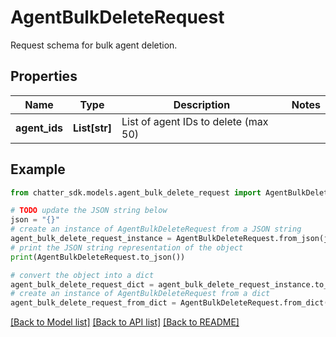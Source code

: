 # AgentBulkDeleteRequest

Request schema for bulk agent deletion.

## Properties

Name | Type | Description | Notes
------------ | ------------- | ------------- | -------------
**agent_ids** | **List[str]** | List of agent IDs to delete (max 50) | 

## Example

```python
from chatter_sdk.models.agent_bulk_delete_request import AgentBulkDeleteRequest

# TODO update the JSON string below
json = "{}"
# create an instance of AgentBulkDeleteRequest from a JSON string
agent_bulk_delete_request_instance = AgentBulkDeleteRequest.from_json(json)
# print the JSON string representation of the object
print(AgentBulkDeleteRequest.to_json())

# convert the object into a dict
agent_bulk_delete_request_dict = agent_bulk_delete_request_instance.to_dict()
# create an instance of AgentBulkDeleteRequest from a dict
agent_bulk_delete_request_from_dict = AgentBulkDeleteRequest.from_dict(agent_bulk_delete_request_dict)
```
[[Back to Model list]](../README.md#documentation-for-models) [[Back to API list]](../README.md#documentation-for-api-endpoints) [[Back to README]](../README.md)


